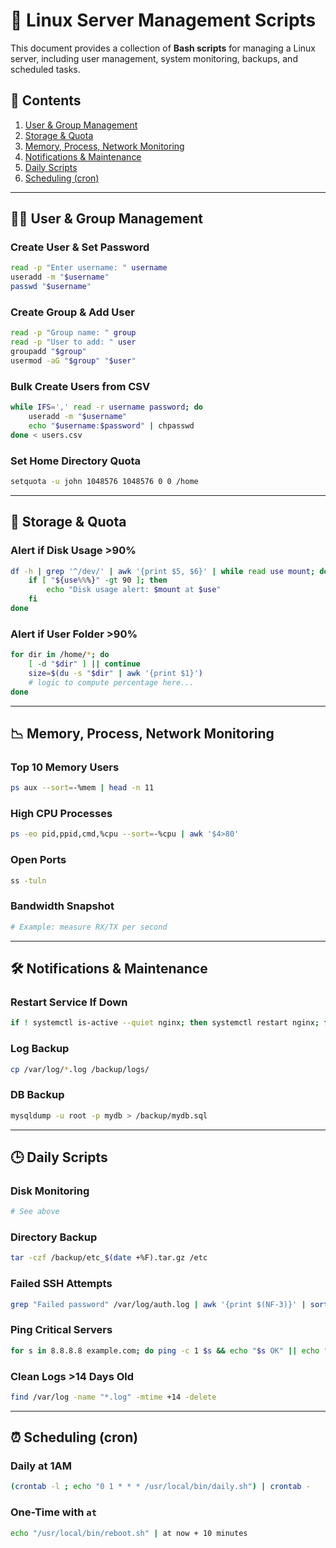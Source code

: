 # 🐧 Linux Server Management Scripts

This document provides a collection of **Bash scripts** for managing a Linux server, including user management, system monitoring, backups, and scheduled tasks.

## 📁 Contents
1. [User & Group Management](#user--group-management)
2. [Storage & Quota](#storage--quota)
3. [Memory, Process, Network Monitoring](#memory-process-network-monitoring)
4. [Notifications & Maintenance](#notifications--maintenance)
5. [Daily Scripts](#daily-scripts)
6. [Scheduling (cron)](#scheduling-cron)

---

## 🧑‍💼 User & Group Management

### Create User & Set Password
```bash
read -p "Enter username: " username
useradd -m "$username"
passwd "$username"
```

### Create Group & Add User
```bash
read -p "Group name: " group
read -p "User to add: " user
groupadd "$group"
usermod -aG "$group" "$user"
```

### Bulk Create Users from CSV
```bash
while IFS=',' read -r username password; do
    useradd -m "$username"
    echo "$username:$password" | chpasswd
done < users.csv
```

### Set Home Directory Quota
```bash
setquota -u john 1048576 1048576 0 0 /home
```

---

## 💽 Storage & Quota

### Alert if Disk Usage >90%
```bash
df -h | grep '^/dev/' | awk '{print $5, $6}' | while read use mount; do
    if [ "${use%%%}" -gt 90 ]; then
        echo "Disk usage alert: $mount at $use"
    fi
done
```

### Alert if User Folder >90%
```bash
for dir in /home/*; do
    [ -d "$dir" ] || continue
    size=$(du -s "$dir" | awk '{print $1}')
    # logic to compute percentage here...
done
```

---

## 📉 Memory, Process, Network Monitoring

### Top 10 Memory Users
```bash
ps aux --sort=-%mem | head -n 11
```

### High CPU Processes
```bash
ps -eo pid,ppid,cmd,%cpu --sort=-%cpu | awk '$4>80'
```

### Open Ports
```bash
ss -tuln
```

### Bandwidth Snapshot
```bash
# Example: measure RX/TX per second
```

---

## 🛠 Notifications & Maintenance

### Restart Service If Down
```bash
if ! systemctl is-active --quiet nginx; then systemctl restart nginx; fi
```

### Log Backup
```bash
cp /var/log/*.log /backup/logs/
```

### DB Backup
```bash
mysqldump -u root -p mydb > /backup/mydb.sql
```

---

## 🕒 Daily Scripts

### Disk Monitoring
```bash
# See above
```

### Directory Backup
```bash
tar -czf /backup/etc_$(date +%F).tar.gz /etc
```

### Failed SSH Attempts
```bash
grep "Failed password" /var/log/auth.log | awk '{print $(NF-3)}' | sort | uniq -c | sort -nr | head
```

### Ping Critical Servers
```bash
for s in 8.8.8.8 example.com; do ping -c 1 $s && echo "$s OK" || echo "$s FAIL"; done
```

### Clean Logs >14 Days Old
```bash
find /var/log -name "*.log" -mtime +14 -delete
```

---

## ⏰ Scheduling (cron)

### Daily at 1AM
```bash
(crontab -l ; echo "0 1 * * * /usr/local/bin/daily.sh") | crontab -
```

### One-Time with `at`
```bash
echo "/usr/local/bin/reboot.sh" | at now + 10 minutes
```